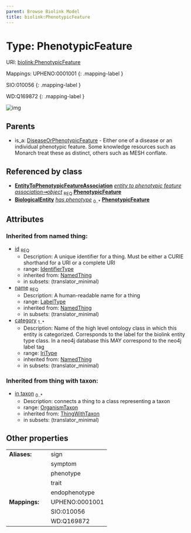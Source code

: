 ```yaml
---
parent: Browse Biolink Model
title: biolink:PhenotypicFeature
---
```


# Type: PhenotypicFeature




URI: [biolink:PhenotypicFeature](https://w3id.org/biolink/vocab/PhenotypicFeature)

Mappings:
UPHENO:0001001
{: .mapping-label }

SIO:010056
{: .mapping-label }

WD:Q169872
{: .mapping-label }

![img](http://yuml.me/diagram/nofunky;dir:TB/class/\[OrganismTaxon]<in%20taxon(i)%200..*-%20\[PhenotypicFeature&#124;id(i):identifier_type;name(i):label_type;category(i):iri_type%20%2B],%20\[EntityToPhenotypicFeatureAssociation]-%20object%201..1>\[PhenotypicFeature],%20\[DiseaseOrPhenotypicFeature]^-\[PhenotypicFeature])

## Parents

 *  is_a: [DiseaseOrPhenotypicFeature](DiseaseOrPhenotypicFeature.md) - Either one of a disease or an individual phenotypic feature. Some knowledge resources such as Monarch treat these as distinct, others such as MESH conflate.

## Referenced by class

 *  **[EntityToPhenotypicFeatureAssociation](EntityToPhenotypicFeatureAssociation.md)** *[entity to phenotypic feature association➞object](entity_to_phenotypic_feature_association_object.md)*  <sub>REQ</sub>  **[PhenotypicFeature](PhenotypicFeature.md)**
 *  **[BiologicalEntity](BiologicalEntity.md)** *[has phenotype](has_phenotype.md)*  <sub>0..*</sub>  **[PhenotypicFeature](PhenotypicFeature.md)**

## Attributes


### Inherited from named thing:

 * [id](id.md)  <sub>REQ</sub>
    * Description: A unique identifier for a thing. Must be either a CURIE shorthand for a URI or a complete URI
    * range: [IdentifierType](types/IdentifierType.md)
    * inherited from: [NamedThing](NamedThing.md)
    * in subsets: (translator_minimal)
 * [name](name.md)  <sub>REQ</sub>
    * Description: A human-readable name for a thing
    * range: [LabelType](types/LabelType.md)
    * inherited from: [NamedThing](NamedThing.md)
    * in subsets: (translator_minimal)
 * [category](category.md)  <sub>1..*</sub>
    * Description: Name of the high level ontology class in which this entity is categorized. Corresponds to the label for the biolink entity type class. In a neo4j database this MAY correspond to the neo4j label tag
    * range: [IriType](types/IriType.md)
    * inherited from: [NamedThing](NamedThing.md)
    * in subsets: (translator_minimal)

### Inherited from thing with taxon:

 * [in taxon](in_taxon.md)  <sub>0..*</sub>
    * Description: connects a thing to a class representing a taxon
    * range: [OrganismTaxon](OrganismTaxon.md)
    * inherited from: [ThingWithTaxon](ThingWithTaxon.md)
    * in subsets: (translator_minimal)

## Other properties

|  |  |  |
| --- | --- | --- |
| **Aliases:** | | sign |
|  | | symptom |
|  | | phenotype |
|  | | trait |
|  | | endophenotype |
| **Mappings:** | | UPHENO:0001001 |
|  | | SIO:010056 |
|  | | WD:Q169872 |

